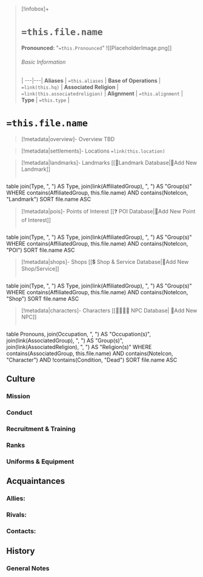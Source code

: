 > [!infobox]+
> # `=this.file.name`
> **Pronounced:**  "`=this.Pronounced`"
> ![[PlaceholderImage.png]]
> ###### Basic Information
>  |
> ---|---|
> **Aliases** | `=this.aliases` |
> **Base of Operations** | `=link(this.hq)` |
> **Associated Religion** | `=link(this.associatedreligion)` |
> **Alignment** | `=this.alignment` |
> **Type** | `=this.type` |

# `=this.file.name`
> [!metadata|overview]- Overview
TBD

> [!metadata|settlements]- Locations
> `=link(this.location)`

> [!metadata|landmarks]- Landmarks
> [[🏰Landmark Database|🏰Add New Landmark]]
> ```dataview
table join(Type, ", ") AS Type, join(link(AffiliatedGroup), ", ") AS "Group(s)"
WHERE contains(AffiliatedGroup, this.file.name) AND contains(NoteIcon, "Landmark")
SORT file.name ASC

> [!metadata|pois]- Points of Interest
> [[❓ POI Database|📝Add New Point of Interest]]
> ```dataview
table join(Type, ", ") AS Type, join(link(AffiliatedGroup), ", ") AS "Group(s)"
WHERE contains(AffiliatedGroup, this.file.name) AND contains(NoteIcon, "POI")
SORT file.name ASC

> [!metadata|shops]- Shops
> [[💲 Shop & Service Database|📝Add New Shop/Service]]
> ```dataview
table join(Type, ", ") AS Type, join(link(AffiliatedGroup), ", ") AS "Group(s)"
WHERE contains(AffiliatedGroup, this.file.name) AND contains(NoteIcon, "Shop")
SORT file.name ASC

> [!metadata|characters]- Characters
> [[👨‍👩‍👧‍👦 NPC Database| 📝Add New NPC]]
> ```dataview
table Pronouns, join(Occupation, ", ") AS "Occupation(s)", join(link(AssociatedGroup), ", ") AS "Group(s)", join(link(AssociatedReligion), ", ") AS "Religion(s)"
WHERE contains(AssociatedGroup, this.file.name) AND contains(NoteIcon, "Character") AND !contains(Condition, "Dead")
SORT file.name ASC

## Culture 

### Mission


### Conduct


### Recruitment & Training


### Ranks


### Uniforms & Equipment


## Acquaintances
### Allies:


### Rivals:


### Contacts:


## History


### General Notes
